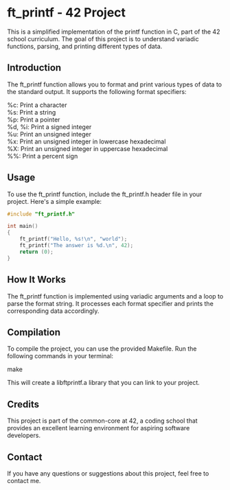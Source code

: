 # ft_printf - 42 Project
This is a simplified implementation of the printf function in C, part of the 42 school curriculum. The goal of this project is to understand variadic functions, parsing, and printing different types of data.

<h2>Introduction</h2>

The ft_printf function allows you to format and print various types of data to the standard output. It supports the following format specifiers:  

%c: Print a character  
%s: Print a string  
%p: Print a pointer  
%d, %i: Print a signed integer  
%u: Print an unsigned integer  
%x: Print an unsigned integer in lowercase hexadecimal  
%X: Print an unsigned integer in uppercase hexadecimal  
%%: Print a percent sign  

<h2>Usage</h2>
To use the ft_printf function, include the ft_printf.h header file in your project. Here's a simple example:

```c
#include "ft_printf.h"  

int main()  
{  
    ft_printf("Hello, %s!\n", "world");  
    ft_printf("The answer is %d.\n", 42);  
    return (0);  
}  
```
<h2>How It Works</h2>
The ft_printf function is implemented using variadic arguments and a loop to parse the format string. It processes each format specifier and prints the corresponding data accordingly.

<h2>Compilation</h2>
To compile the project, you can use the provided Makefile. Run the following commands in your terminal:

make

This will create a libftprintf.a library that you can link to your project.

<h2>Credits</h2>
This project is part of the common-core at 42, a coding school that provides an excellent learning environment for aspiring software developers.

<h2>Contact</h2>
If you have any questions or suggestions about this project, feel free to contact me.
